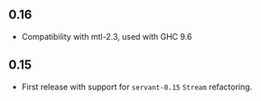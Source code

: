 0.16
----

- Compatibility with mtl-2.3, used with GHC 9.6

0.15
----

- First release with support for `servant-0.15` `Stream` refactoring.
